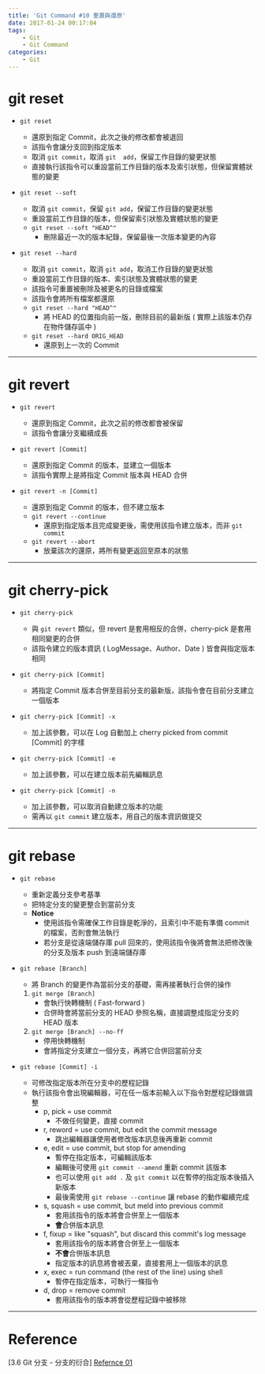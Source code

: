 ```yaml
---
title: 'Git Command #10 重置與還原'
date: 2017-01-24 00:17:04
tags:
    - Git
    - Git Command
categories:
    - Git
---
```

# git reset
 - `git reset`
    - 還原到指定 Commit，此次之後的修改都會被退回
    - 該指令會讓分支回到指定版本
    - 取消 `git commit`，取消 `git  add`，保留工作目錄的變更狀態
    - 直接執行該指令可以重設當前工作目錄的版本及索引狀態，但保留實體狀態的變更


- `git reset --soft`
    - 取消 `git commit`，保留 `git add`，保留工作目錄的變更狀態
    - 重設當前工作目錄的版本，但保留索引狀態及實體狀態的變更
    - `git reset --soft "HEAD^"`
        - 刪除最近一次的版本紀錄，保留最後一次版本變更的內容


- `git reset --hard`
    - 取消 `git commit`，取消 `git add`，取消工作目錄的變更狀態
    - 重設當前工作目錄的版本、索引狀態及實體狀態的變更
    - 該指令可重置被刪除及被更名的目錄或檔案
    - 該指令會將所有檔案都還原
    - `git reset --hard "HEAD^"`
        - 將 HEAD 的位置指向前一版，刪除目前的最新版 ( 實際上該版本仍存在物件儲存區中 )
    - `git reset --hard ORIG_HEAD`
        - 還原到上一次的 Commit

<!-- more -->

---

# git revert
- `git revert`
    - 還原到指定 Commit，此次之前的修改都會被保留
    - 該指令會讓分支繼續成長


- `git revert [Commit]`
    - 還原到指定 Commit 的版本，並建立一個版本
    - 該指令實際上是將指定 Commit 版本與 HEAD 合併


- `git revert -n [Commit]`
    - 還原到指定 Commit 的版本，但不建立版本
    - `git revert --continue`
        - 還原到指定版本且完成變更後，需使用該指令建立版本，而非 `git commit`
    - `git revert --abort`
        - 放棄該次的還原，將所有變更返回至原本的狀態

---

# git cherry-pick
- `git cherry-pick`
    - 與 `git revert` 類似，但 revert 是套用相反的合併，cherry-pick 是套用相同變更的合併
    - 該指令建立的版本資訊 ( LogMessage、Author、Date ) 皆會與指定版本相同


- `git cherry-pick [Commit]`
    - 將指定 Commit 版本合併至目前分支的最新版，該指令會在目前分支建立一個版本


- `git cherry-pick [Commit] -x`
    - 加上該參數，可以在 Log 自動加上 cherry picked from commit [Commit] 的字樣


- `git cherry-pick [Commit] -e`
    - 加上該參數，可以在建立版本前先編輯訊息


- `git cherry-pick [Commit] -n`
    - 加上該參數，可以取消自動建立版本的功能
    - 需再以 `git commit` 建立版本，用自己的版本資訊做提交

---

# git rebase
- `git rebase`
    - 重新定義分支參考基準
    - 把特定分支的變更整合到當前分支
    - **Notice**
        - 使用該指令需確保工作目錄是乾淨的，且索引中不能有準備 commit 的檔案，否則會無法執行
        - 若分支是從遠端儲存庫 pull 回來的，使用該指令後將會無法把修改後的分支及版本 push 到遠端儲存庫

        
- `git rebase [Branch]`
    - 將 Branch 的變更作為當前分支的基礎，需再接著執行合併的操作
    1. `git merge [Branch]`
        - 會執行快轉機制 ( Fast-forward )
        - 合併時會將當前分支的 HEAD 參照名稱，直接調整成指定分支的 HEAD 版本
    2. `git merge [Branch] --no-ff`
        - 停用快轉機制
        - 會將指定分支建立一個分支，再將它合併回當前分支


- `git rebase [Commit] -i`
    - 可修改指定版本所在分支中的歷程記錄
    - 執行該指令會出現編輯器，可在任一版本前輸入以下指令對歷程記錄做調整
        - p, pick = use commit
            - 不做任何變更，直接 commit
        - r, reword = use commit, but edit the commit message
            - 跳出編輯器讓使用者修改版本訊息後再重新 commit
        - e, edit = use commit, but stop for amending
            - 暫停在指定版本，可編輯該版本
            - 編輯後可使用 `git commit --amend` 重新 commit 該版本
            - 也可以使用 `git add .` 及 `git commit` 以在暫停的指定版本後插入新版本
            - 最後需使用 `git rebase --continue` 讓 rebase 的動作繼續完成
        - s, squash = use commit, but meld into previous commit
            - 套用該指令的版本將會合併至上一個版本
            - **會**合併版本訊息
        - f, fixup = like "squash", but discard this commit's log message
            - 套用該指令的版本將會合併至上一個版本
            - **不會**合併版本訊息
            - 指定版本的訊息將會被丟棄，直接套用上一個版本的訊息
        - x, exec = run command (the rest of the line) using shell
            - 暫停在指定版本，可執行一條指令
        - d, drop = remove commit
            - 套用該指令的版本將會從歷程記錄中被移除

---

# Reference
[3.6 Git 分支 - 分支的衍合] [Refernce 01]

[Refernce 01]: https://goo.gl/8k7ucs